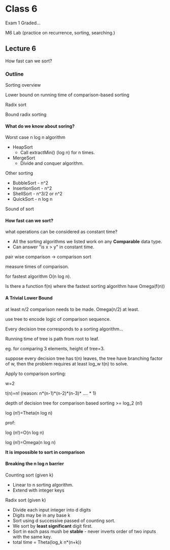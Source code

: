 # Class 6

Exam 1 Graded...

M6 Lab (practice on recurrence, sorting, searching.)

## Lecture 6

How fast can we sort?

### Outline

Sorting overview

Lower bound on running time of comparison-based sorting

Radix sort

Bound radix sorting

#### What do we know about soring?

Worst case n log n algorithm

* HeapSort
  * Call extractMin() (log n) for n times. 
* MergeSort
  * Divide and conquer algorithm.

Other sorting

* BubbleSort - n^2
* InsertionSort - n^2
* ShellSort - n^3/2 or n^2
* QuickSort - n log n

Sound of sort

#### How fast can we sort?

what operations can be considered as constant time?

* All the sorting algorithms we listed work on any **Comparable** data type.
* Can answer "is x > y" in constant time.

pair wise comparison -> comparison sort

measure times of comparison.

for fastest algorithm O(n log n).

Is there a function f(n) where the fastest sorting algorithm have Omega(f(n))

#### A Trivial Lower Bound

at least n/2 comparison needs to be made. Omega(n/2) at least.

use tree to encode logic of comparison sequence.

Every decision tree corresponds to a sorting algorithm...

Running time of tree is path from root to leaf.

eg. for comparing 3 elements, height of tree=3.

suppose every decision tree has t(n) leaves, the tree have branching factor of w, then the problem requires at least log_w t(n) to solve.

Apply to comparison sorting:

w=2

t(n)=n! (reason: n\*(n-1)\*(n-2)\*(n-3)\* .... \* 1)

depth of decision tree for comparison based sorting >= log_2 (n!)

log (n!)=Theta(n log n)

prof:

log (n!)=O(n log n)

log (n!)=Omega(n log n)

**It is impossible to sort in comparison**

#### Breaking the n log n barrier

Counting sort (given k)

* Linear to n sorting algorithm.
* Extend with integer keys

Radix sort (given k)

* Divide each input integer into d digits
* Digits may be in any base k
* Sort using d successive passed of counting sort.
* We sort by **least significant** digit first.
* Sort in each pass mush be **stable** - never inverts order of two inputs with the same key.
* total time = Theta(log_k n*(n+k))
